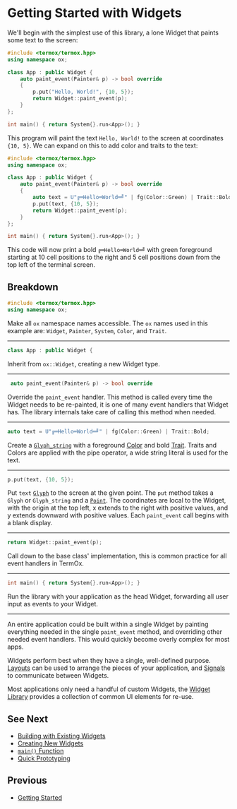 # Getting Started with Widgets

We'll begin with the simplest use of this library, a lone Widget that paints
some text to the screen:

```cpp
#include <termox/termox.hpp>
using namespace ox;

class App : public Widget {
    auto paint_event(Painter& p) -> bool override
    {
        p.put("Hello, World!", {10, 5});
        return Widget::paint_event(p);
    }
};

int main() { return System{}.run<App>(); }
```

This program will paint the text `Hello, World!` to the screen at coordinates
`{10, 5}`. We can expand on this to add color and traits to the text:

```cpp
#include <termox/termox.hpp>
using namespace ox;

class App : public Widget {
    auto paint_event(Painter& p) -> bool override
    {
        auto text = U"╔═Hello═World═╝" | fg(Color::Green) | Trait::Bold;
        p.put(text, {10, 5});
        return Widget::paint_event(p);
    }
};

int main() { return System{}.run<App>(); }
```

This code will now print a bold `╔═Hello═World═╝` with green foreground
starting at 10 cell positions to the right and 5 cell positions down from the
top left of the terminal screen.

## Breakdown

```cpp
#include <termox/termox.hpp>
using namespace ox;
```

Make all `ox` namespace names accessible. The `ox` names used in this example
are: `Widget`, `Painter`, `System`, `Color`, and `Trait`.

---

```cpp
class App : public Widget {
```

Inherit from `ox::Widget`, creating a new Widget type.

---

```cpp
 auto paint_event(Painter& p) -> bool override
```

Override the `paint_event` handler. This method is called every time the Widget
needs to be re-painted, it is one of many event handlers that Widget has. The
library internals take care of calling this method when needed.

---

```cpp
auto text = U"╔═Hello═World═╝" | fg(Color::Green) | Trait::Bold;
```

Create a [`Glyph_string`](glyph-string.md) with a foreground [Color](colors.md)
and bold [Trait](traits.md). Traits and Colors are applied with the pipe
operator, a wide string literal is used for the text.

---

```cpp
p.put(text, {10, 5});
```

Put `text` [`Glyph`](glyph.md) to the screen at the given point. The `put`
method takes a `Glyph` or `Glyph_string` and a [`Point`](point.md). The
coordinates are local to the Widget, with the origin at the top left, x extends
to the right with positive values, and y extends downward with positive values.
Each `paint_event` call begins with a blank display.

---

```cpp
return Widget::paint_event(p);
```

Call down to the base class' implementation, this is common practice for all
event handlers in TermOx.

---

```cpp
int main() { return System{}.run<App>(); }
```

Run the library with your application as the head Widget, forwarding all user
input as events to your Widget.

---

An entire application could be built within a single Widget by painting
everything needed in the single `paint_event` method, and overriding other
needed event handlers. This would quickly become overly complex for most apps.

Widgets perform best when they have a single, well-defined purpose.
[Layouts](layouts.md) can be used to arrange the pieces of your application, and
[Signals](signals.md) to communicate between Widgets.

Most applications only need a handful of custom Widgets, the [Widget
Library](widget.md#widget-library) provides a collection of common UI elements
for re-use.

## See Next

- [Building with Existing Widgets](building-with-existing-widgets.md)
- [Creating New Widgets](creating-new-widgets.md)
- [`main()` Function](main-function.md)
- [Quick Prototyping](quick-prototyping.md)

## Previous

- [Getting Started](getting-started.md)
